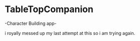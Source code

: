 # TableTopCompanion
-Character Building app- 

i royally messed up my last attempt at this so i am trying again.
